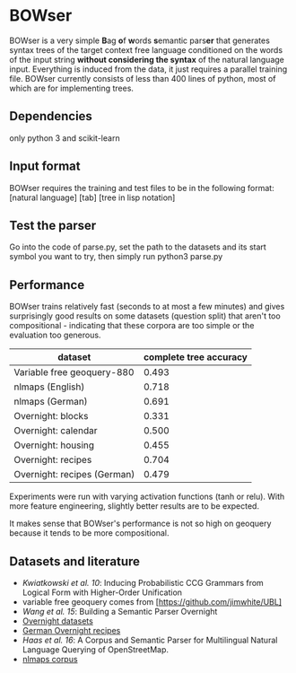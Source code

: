 # BOWser

BOWser is a very simple **B**ag **o**f **w**ords **s**emantic pars**er** that generates syntax trees of the target context free language conditioned on the words of the input string **without considering the syntax** of the natural language input. Everything is induced from the data, it just requires a parallel training file.
BOWser currently consists of less than 400 lines of python, most of which are for implementing trees.

## Dependencies
only python 3 and scikit-learn

## Input format
BOWser requires the training and test files to be in the following format:
\[natural language\] \[tab\] \[tree in lisp notation\]

## Test the parser
Go into the code of parse.py, set the path to the datasets and its start symbol you want to try, then simply run
python3 parse.py

## Performance
BOWser trains relatively fast (seconds to at most a few minutes) and gives surprisingly good results on some datasets (question split) that aren't too compositional - indicating that these corpora are too simple or the evaluation too generous.

| dataset                     | complete tree accuracy |
|-----------------------------|----------|
| Variable free geoquery-880  | 0.493    |
| nlmaps (English)            | 0.718    |
| nlmaps (German)             | 0.691    |
| Overnight: blocks           | 0.331    |
| Overnight: calendar         | 0.500    |
| Overnight: housing          | 0.455    |
| Overnight: recipes          | 0.704    |
| Overnight: recipes (German) | 0.479    |

Experiments were run with varying activation functions (tanh or relu). With more feature engineering, slightly better results are to be expected.

It makes sense that BOWser's performance is not so high on geoquery because it tends to be more compositional. 
## Datasets and literature

- _Kwiatkowski et al. 10_: Inducing Probabilistic CCG Grammars from Logical Form with Higher-Order Unification
- variable free geoquery comes from [https://github.com/jimwhite/UBL] 
- _Wang et al. 15_: Building a Semantic Parser Overnight
- [Overnight datasets](https://worksheets.codalab.org/worksheets/0x269ef752f8c344a28383240f7bb2be9c/)
- [German Overnight recipes](https://github.com/polinastd/semparse)
- _Haas et al. 16_: A Corpus and Semantic Parser for Multilingual Natural Language Querying of OpenStreetMap.
- [nlmaps corpus](http://www.cl.uni-heidelberg.de/statnlpgroup/nlmaps/)

